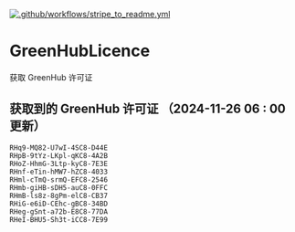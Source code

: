 [![.github/workflows/stripe_to_readme.yml](https://github.com/zjx-kimi/GreenHubLicence/actions/workflows/stripe_to_readme.yml/badge.svg)](https://github.com/zjx-kimi/GreenHubLicence/actions/workflows/stripe_to_readme.yml)
# GreenHubLicence
获取 GreenHub 许可证
## 获取到的 GreenHub 许可证 （2024-11-26 06 : 00 更新）
```
RHq9-MQ82-U7wI-4SC8-D44E
RHpB-9tYz-LKpl-qKC8-4A2B
RHoZ-HhmG-3Ltp-kyC8-7E3E
RHnf-eTin-hMW7-hZC8-4033
RHml-cTmQ-srmQ-EFC8-2546
RHmb-giHB-sDH5-auC8-0FFC
RHmB-ls8z-8gPm-elC8-CB37
RHiG-e6iD-CEhc-gBC8-34BD
RHeg-gSnt-a72b-E8C8-77DA
RHeI-BHU5-Sh3t-iCC8-7E99
```

